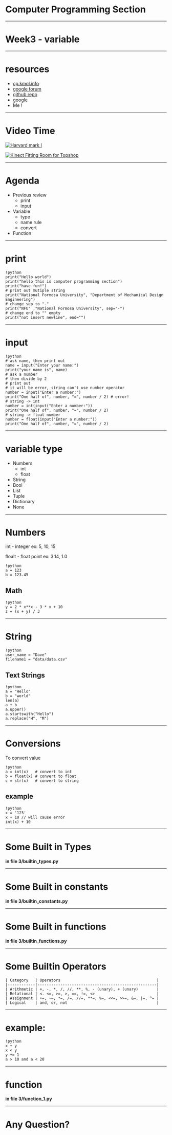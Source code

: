 # Computer Programming Section

---

# Week3 - variable

---

# resources

- [cp.kmol.info](http://cp.kmol.info)
- [google forum](https://groups.google.com/forum/?hl=zh-TW#!forum/2014fall_cp)
- [github repo](https://github.com/kmollee/2014_fall_cp)
- google
- Me !


---

# Video Time

[![Harvard mark I](http://img.youtube.com/vi/4ObouwCHk8w/0.jpg)](http://www.youtube.com/watch?v=4ObouwCHk8w)

[![Kinect Fitting Room for Topshop](http://img.youtube.com/vi/L_cYKFdP1_0/0.jpg)](http://www.youtube.com/watch?v=L_cYKFdP1_0)


---

# Agenda

- Previous review
    + print
    + input
- Variable
    + type
    + name rule
    + convert
- Function

---

# print

    !python
    print("Hello world")
    print("hello this is computer programming section")
    print("have fun!")
    # print out mutiple string
    print("National Formosa University", "Department of Mechanical Design Engineering")
    # change sep to "-"
    print("NFU" ,"National Formosa University", sep="-")
    # change end to "" empty
    print("not insert newline", end="")

---

# input

    !python
    # ask name, then print out
    name = input("Enter your name:")
    print("your name is", name)
    # ask a number
    # then divide by 2
    # print out
    # it will be error, string can't use number operator
    number = input("Enter a number:")
    print("One half of", number, "=", number / 2) # error!
    # string -> int
    number = int(input("Enter a number:"))
    print("One half of", number, "=", number / 2)
    # string -> float number
    number = float(input("Enter a number:"))
    print("One half of", number, "=", number / 2)

---

# variable type

- Numbers
    - int
    - float
- String
- Bool
- List
- Tuple
- Dictionary
- None

---

# Numbers

int - integer ex: 5, 10, 15

floalt - float point ex: 3.14, 1.0

    !python
    a = 123
    b = 123.45

## Math

    !python
    y = 2 * x**x - 3 * x + 10
    z = (x + y) / 3

---

# String

    !python
    user_name = "Dave"
    filename1 = "data/data.csv"

## Text Strings

    !python
    a = "Hello"
    b = "world"
    len(a)
    a + b
    a.upper()
    a.startswith("Hello")
    a.replace("H", "M")

---

# Conversions

To convert value

    !python
    a = int(x)   # convert to int
    b = float(x) # convert to float
    c = str(x)   # convert to string

## example

    !python
    x = '123'
    x + 10 // will cause error
    int(x) + 10

---

# Some Built in Types

**in file 3/builtin_types.py**

---

# Some Built in constants

**in file 3/builtin_constants.py**

---

# Some Built in functions

**in file 3/builtin_functions.py**

---

# Some Builtin Operators

    | Category   | Operators                                          |
    |------------|----------------------------------------------------|
    | Arithmetic | +, -, *, /, //, **, %, - (unary), + (unary)        |
    | Relational | <. <=, >=, >, ==, !=, <>                           |
    | Assignment | +=, -=, *=, /=, //=, **=, %=, <<=, >>=, &=, |=, ^= |
    | Logical    | and, or, not                                       |

---

# example:

    !python
    x + y
    x < y
    y += 1
    a > 10 and a < 20

---

# function

**in file 3/function_1.py**

---

# Any Question?
